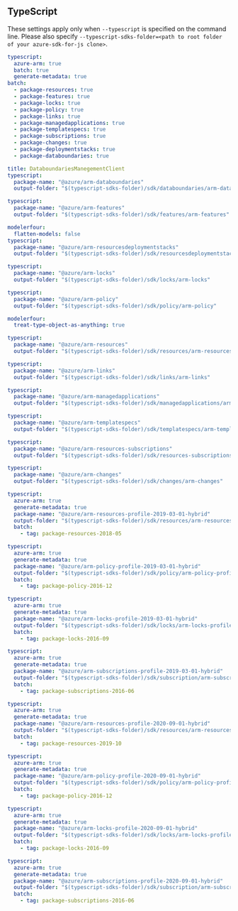 ## TypeScript

These settings apply only when `--typescript` is specified on the command line.
Please also specify `--typescript-sdks-folder=<path to root folder of your azure-sdk-for-js clone>`.

```yaml $(typescript) && !$(profile-content)
typescript:
  azure-arm: true
  batch: true
  generate-metadata: true
batch:
  - package-resources: true
  - package-features: true
  - package-locks: true
  - package-policy: true
  - package-links: true
  - package-managedapplications: true
  - package-templatespecs: true
  - package-subscriptions: true
  - package-changes: true
  - package-deploymentstacks: true
  - package-databoundaries: true
```

```yaml $(typescript) && $(package-databoundaries) && !$(profile-content)
title: DataboundariesManegementClient
typescript:
  package-name: "@azure/arm-databoundaries"
  output-folder: "$(typescript-sdks-folder)/sdk/databoundaries/arm-databoundaries"
```

```yaml $(typescript) && $(package-features) && !$(profile-content)
typescript:
  package-name: "@azure/arm-features"
  output-folder: "$(typescript-sdks-folder)/sdk/features/arm-features"
```

```yaml $(typescript) && $(package-deploymentstacks) && !$(profile-content)
modelerfour:
  flatten-models: false
typescript:
  package-name: "@azure/arm-resourcesdeploymentstacks"
  output-folder: "$(typescript-sdks-folder)/sdk/resourcesdeploymentstacks/arm-resourcesdeploymentstacks"
```

```yaml $(typescript) && $(package-locks) && !$(profile-content)
typescript:
  package-name: "@azure/arm-locks"
  output-folder: "$(typescript-sdks-folder)/sdk/locks/arm-locks"
```

```yaml $(typescript) && $(package-policy) && !$(profile-content)
typescript:
  package-name: "@azure/arm-policy"
  output-folder: "$(typescript-sdks-folder)/sdk/policy/arm-policy"

modelerfour: 
  treat-type-object-as-anything: true 
```

```yaml $(typescript) && $(package-resources) && !$(profile-content)
typescript:
  package-name: "@azure/arm-resources"
  output-folder: "$(typescript-sdks-folder)/sdk/resources/arm-resources"
```

```yaml $(typescript) && $(package-links) && !$(profile-content)
typescript:
  package-name: "@azure/arm-links"
  output-folder: "$(typescript-sdks-folder)/sdk/links/arm-links"
```

```yaml $(typescript) && $(package-managedapplications) && !$(profile-content)
typescript:
  package-name: "@azure/arm-managedapplications"
  output-folder: "$(typescript-sdks-folder)/sdk/managedapplications/arm-managedapplications"
```

```yaml $(typescript) && $(package-templatespecs) && !$(profile-content)
typescript:
  package-name: "@azure/arm-templatespecs"
  output-folder: "$(typescript-sdks-folder)/sdk/templatespecs/arm-templatespecs"
```

```yaml $(typescript) && $(package-subscriptions) && !$(profile-content)
typescript:
  package-name: "@azure/arm-resources-subscriptions"
  output-folder: "$(typescript-sdks-folder)/sdk/resources-subscriptions/arm-resources-subscriptions"
```

```yaml $(typescript) && $(package-changes) && !$(profile-content)
typescript:
  package-name: "@azure/arm-changes"
  output-folder: "$(typescript-sdks-folder)/sdk/changes/arm-changes"
```

```yaml $(tag)=='package-resources-2018-05' && $(profile-content)=='profile-hybrid-2019-03-01'
typescript:
  azure-arm: true
  generate-metadata: true
  package-name: "@azure/arm-resources-profile-2019-03-01-hybrid"
  output-folder: "$(typescript-sdks-folder)/sdk/resources/arm-resources-profile-2019-03-01-hybrid"
  batch:
    - tag: package-resources-2018-05
```

```yaml $(tag)=='package-policy-2016-12' && $(profile-content)=='profile-hybrid-2019-03-01'
typescript:
  azure-arm: true
  generate-metadata: true
  package-name: "@azure/arm-policy-profile-2019-03-01-hybrid"
  output-folder: "$(typescript-sdks-folder)/sdk/policy/arm-policy-profile-2019-03-01-hybrid"
  batch:
    - tag: package-policy-2016-12
```

```yaml $(tag)=='package-locks-2016-09' && $(profile-content)=='profile-hybrid-2019-03-01'
typescript:
  azure-arm: true
  generate-metadata: true
  package-name: "@azure/arm-locks-profile-2019-03-01-hybrid"
  output-folder: "$(typescript-sdks-folder)/sdk/locks/arm-locks-profile-2019-03-01-hybrid"
  batch:
    - tag: package-locks-2016-09
```

```yaml $(tag)=='package-subscriptions-2016-06' && $(profile-content)=='profile-hybrid-2019-03-01'
typescript:
  azure-arm: true
  generate-metadata: true
  package-name: "@azure/arm-subscriptions-profile-2019-03-01-hybrid"
  output-folder: "$(typescript-sdks-folder)/sdk/subscription/arm-subscriptions-profile-2019-03-01-hybrid"
  batch:
    - tag: package-subscriptions-2016-06
```

```yaml $(tag)=='package-resources-2019-10' && $(profile-content)=='profile-hybrid-2020-09-01'
typescript:
  azure-arm: true
  generate-metadata: true
  package-name: "@azure/arm-resources-profile-2020-09-01-hybrid"
  output-folder: "$(typescript-sdks-folder)/sdk/resources/arm-resources-profile-2020-09-01-hybrid"
  batch:
    - tag: package-resources-2019-10
```

```yaml $(tag)=='package-policy-2016-12' && $(profile-content)=='profile-hybrid-2020-09-01'
typescript:
  azure-arm: true
  generate-metadata: true
  package-name: "@azure/arm-policy-profile-2020-09-01-hybrid"
  output-folder: "$(typescript-sdks-folder)/sdk/policy/arm-policy-profile-2020-09-01-hybrid"
  batch:
    - tag: package-policy-2016-12
```

```yaml $(tag)=='package-locks-2016-09' && $(profile-content)=='profile-hybrid-2020-09-01'
typescript:
  azure-arm: true
  generate-metadata: true
  package-name: "@azure/arm-locks-profile-2020-09-01-hybrid"
  output-folder: "$(typescript-sdks-folder)/sdk/locks/arm-locks-profile-2020-09-01-hybrid"
  batch:
    - tag: package-locks-2016-09
```

```yaml $(tag)=='package-subscriptions-2016-06' && $(profile-content)=='profile-hybrid-2020-09-01'
typescript:
  azure-arm: true
  generate-metadata: true
  package-name: "@azure/arm-subscriptions-profile-2020-09-01-hybrid"
  output-folder: "$(typescript-sdks-folder)/sdk/subscription/arm-subscriptions-profile-2020-09-01-hybrid"
  batch:
    - tag: package-subscriptions-2016-06
```
